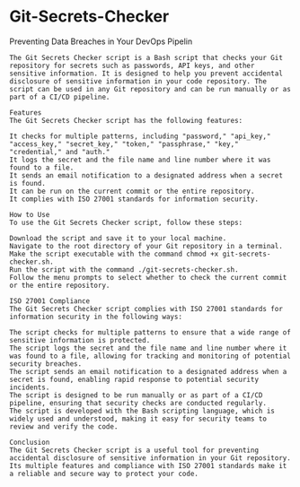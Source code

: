 # Git-Secrets-Checker
Preventing Data Breaches in Your DevOps Pipelin

    The Git Secrets Checker script is a Bash script that checks your Git repository for secrets such as passwords, API keys, and other sensitive information. It is designed to help you prevent accidental disclosure of sensitive information in your code repository. The script can be used in any Git repository and can be run manually or as part of a CI/CD pipeline.

    Features
    The Git Secrets Checker script has the following features:

    It checks for multiple patterns, including "password," "api_key," "access_key," "secret_key," "token," "passphrase," "key," "credential," and "auth."
    It logs the secret and the file name and line number where it was found to a file.
    It sends an email notification to a designated address when a secret is found.
    It can be run on the current commit or the entire repository.
    It complies with ISO 27001 standards for information security.

    How to Use
    To use the Git Secrets Checker script, follow these steps:

    Download the script and save it to your local machine.
    Navigate to the root directory of your Git repository in a terminal.
    Make the script executable with the command chmod +x git-secrets-checker.sh.
    Run the script with the command ./git-secrets-checker.sh.
    Follow the menu prompts to select whether to check the current commit or the entire repository.

    ISO 27001 Compliance
    The Git Secrets Checker script complies with ISO 27001 standards for information security in the following ways:

    The script checks for multiple patterns to ensure that a wide range of sensitive information is protected.
    The script logs the secret and the file name and line number where it was found to a file, allowing for tracking and monitoring of potential security breaches.
    The script sends an email notification to a designated address when a secret is found, enabling rapid response to potential security incidents.
    The script is designed to be run manually or as part of a CI/CD pipeline, ensuring that security checks are conducted regularly.
    The script is developed with the Bash scripting language, which is widely used and understood, making it easy for security teams to review and verify the code.

    Conclusion
    The Git Secrets Checker script is a useful tool for preventing accidental disclosure of sensitive information in your Git repository. Its multiple features and compliance with ISO 27001 standards make it a reliable and secure way to protect your code.

